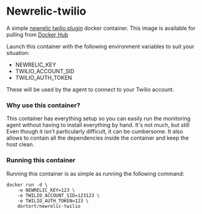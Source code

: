 Newrelic-twilio
===================

A simple [newrelic twilio plugin](https://github.com/newrelic-platform/newrelic_twilio_plugin) docker container.
This image is available for pulling from [Docker Hub](https://index.docker.io/u/dortort/newrelic-twilio/)

Launch this container with the following environment variables to suit your situation:

* NEWRELIC_KEY
* TWILIO_ACCOUNT_SID
* TWILIO_AUTH_TOKEN

These will be used by the agent to connect to your Twilio account.

### Why use this container?

This container has everything setup so you can easily run the monitoring agent without having to install everything by hand. It's not much, but still
Even though it isn't particularly difficult, it can be cumbersome. It also allows to contain all the dependencies inside the container and keep the host clean.

### Running this container

Running this container is as simple as running the following command:

    docker run -d \
        -e NEWRELIC_KEY=123 \
        -e TWILIO_ACCOUNT_SID=123123 \
        -e TWILIO_AUTH_TOKEN=123 \
        dortort/newrelic-twilio


